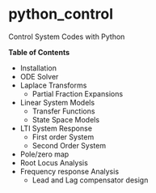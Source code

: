 # python_control
Control System Codes with Python

**Table of Contents**
- Installation 
- ODE Solver
- Laplace Transforms
   - Partial Fraction Expansions
- Linear System Models
   - Transfer Functions
   - State Space Models
- LTI System Response
   - First order System
   - Second Order System
- Pole/zero map
- Root Locus Analysis
- Frequency response Analysis
   - Lead and Lag compensator design

